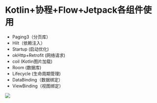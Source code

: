 # Kotlin+协程+Flow+Jetpack各组件使用

- Paging3（分页库）
- Hilt（依赖注入）
- Startup (启动优化)
- okHttp+Retrofit (网络请求)
- coil (Kotlin图片加载)
- Room (数据库)
- Lifecycle (生命周期管理)
- DataBinding（数据绑定）
- ViewBinding（视图绑定）

![](https://gitee.com/xingfengwxx/blogImage/raw/master/img/20210802152548.webp)

